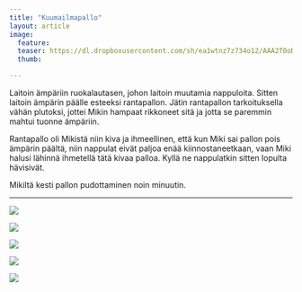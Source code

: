 ```yaml
---
title: "Kuumailmapallo"
layout: article
image:
  feature:
  teaser: https://dl.dropboxusercontent.com/sh/ea1wtnz7z734o12/AAA2T0oDmJB3Mgys7P0AjSMya/aktivointi/kuumailmapallo/DSC40554-245px.jpg
  thumb:

---
```


Laitoin ämpäriin ruokalautasen, johon laitoin muutamia nappuloita. Sitten laitoin ämpärin päälle esteeksi rantapallon. Jätin rantapallon tarkoituksella vähän plutoksi, jottei Mikin hampaat rikkoneet sitä ja jotta se paremmin mahtui tuonne ämpäriin.

Rantapallo oli Mikistä niin kiva ja ihmeellinen, että kun Miki sai pallon pois ämpärin päältä, niin nappulat eivät paljoa enää kiinnostaneetkaan, vaan Miki halusi lähinnä ihmetellä tätä kivaa palloa. Kyllä ne nappulatkin sitten lopulta hävisivät.

Mikiltä kesti pallon pudottaminen noin minuutin.

---

[![](https://dl.dropboxusercontent.com/sh/ea1wtnz7z734o12/AACTobep8Tf4KL7UZJkRwKvza/aktivointi/kuumailmapallo/DSC40547-800px.jpg)](https://dl.dropboxusercontent.com/sh/ea1wtnz7z734o12/AAAiMorsN6nUEHn634QoOT27a/aktivointi/kuumailmapallo/DSC40547.jpg)

[![](https://dl.dropboxusercontent.com/sh/ea1wtnz7z734o12/AACbqqM-4U6K8moCs3-G56Kza/aktivointi/kuumailmapallo/DSC40575-800px.jpg)](https://dl.dropboxusercontent.com/sh/ea1wtnz7z734o12/AACJY-AjQ--fm_OmNj_AD2p9a/aktivointi/kuumailmapallo/DSC40575.jpg)

[![](https://dl.dropboxusercontent.com/sh/ea1wtnz7z734o12/AADEjscsROA-CeoDF3F5qVZsa/aktivointi/kuumailmapallo/DSC40554-800px.jpg)](https://dl.dropboxusercontent.com/sh/ea1wtnz7z734o12/AABYTvjqOH2KFBaM3yY9YaHEa/aktivointi/kuumailmapallo/DSC40554.jpg)

[![](https://dl.dropboxusercontent.com/sh/ea1wtnz7z734o12/AACaK0vatboV5-e5X31NJQAoa/aktivointi/kuumailmapallo/DSC40589-800px.jpg)](https://dl.dropboxusercontent.com/sh/ea1wtnz7z734o12/AAA8OE6nT-jopIoFFQsMB9lVa/aktivointi/kuumailmapallo/DSC40589.jpg)

[![](https://dl.dropboxusercontent.com/sh/ea1wtnz7z734o12/AAAo0b4ENRtGTbuUCbNgeNkwa/aktivointi/kuumailmapallo/DSC40545-800px.jpg)](https://dl.dropboxusercontent.com/sh/ea1wtnz7z734o12/AAASxcV9MIoF7cZGd_XPAhtua/aktivointi/kuumailmapallo/DSC40545.jpg)
